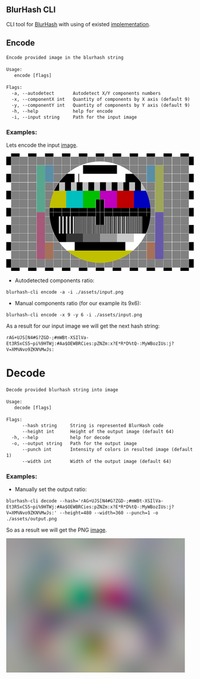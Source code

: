 BlurHash CLI
------------

CLI tool for [BlurHash][1] with using of existed [implementation][2].



## Encode

```
Encode provided image in the blurhash string

Usage:
   encode [flags]

Flags:
  -a, --autodetect       Autodetect X/Y components numbers
  -x, --componentX int   Quantity of components by X axis (default 9)
  -y, --componentY int   Quantity of components by Y axis (default 9)
  -h, --help             help for encode
  -i, --input string     Path for the input image
```

### Examples:

Lets encode the input [image](assets/input.png).

![Input image](assets/input.png)

- Autodetected components ratio:
```shell
blurhash-cli encode -a -i ./assets/input.png
```
- Manual components ratio (for our example its 9x6):
```shell
blurhash-cli encode -x 9 -y 6 -i ./assets/input.png
```

As a result for our input image we will get the next hash string:
```
rAG+UJS[N4#G?ZGD-;#mWBt-XSIlVa-Et3R5xCS5~pi%9HTWj:#Aa$OEWBRCies:pZNZm:x?E*R*D%tQ-:MyWBozIUs:j?V=XM%Nvo9ZKN%MwJs:
```



# Decode

```
Decode provided blurhash string into image

Usage:
   decode [flags]

Flags:
      --hash string     String is represented BlurHash code
      --height int      Height of the output image (default 64)
  -h, --help            help for decode
  -o, --output string   Path for the output image
      --punch int       Intensity of colors in resulted image (default 1)
      --width int       Width of the output image (default 64)
```

### Examples:
- Manually set the output ratio:
```shell
blurhash-cli decode --hash='rAG+UJS[N4#G?ZGD-;#mWBt-XSIlVa-Et3R5xCS5~pi%9HTWj:#Aa$OEWBRCies:pZNZm:x?E*R*D%tQ-:MyWBozIUs:j?V=XM%Nvo9ZKN%MwJs:' --height=480 --width=360 --punch=1 -o ./assets/output.png
```

So as a result we will get the PNG [image](assets/output.png).

![Output image](assets/output.png)


[1]: https://blurha.sh/

[2]: https://github.com/bbrks/go-blurhash